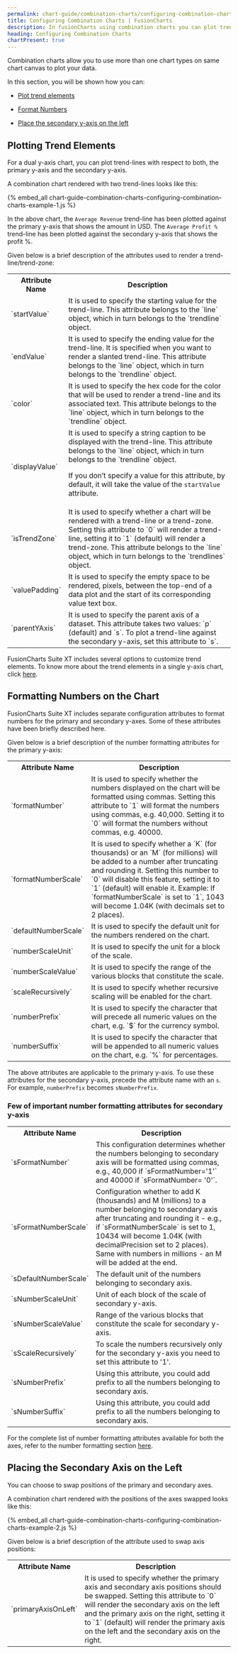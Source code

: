 ```yaml
---
permalink: chart-guide/combination-charts/configuring-combination-charts.html
title: Configuring Combination Charts | FusionCharts
description: In fusionCharts using combination charts you can plot trend elements, format numbers and place secondary y-axis on the left.
heading: Configuring Combination Charts
chartPresent: true
---
```


Combination charts allow you to use more than one chart types on same chart canvas to plot your data.

In this section, you will be shown how you can:

* <a href="/chart-guide/combination-charts/configuring-combination-charts#plotting-trend-elements" class="smoth-scroll">Plot trend elements</a>

* <a href="/chart-guide/combination-charts/configuring-combination-charts#formatting-numbers-on-the-chart" class="smoth-scroll">Format Numbers</a>

* <a href="/chart-guide/combination-charts/configuring-combination-charts#placing-the-secondary-axis-on-the-left" class="smoth-scroll">Place the secondary y-axis on the left</a>

## Plotting Trend Elements

For a dual y-axis chart, you can plot trend-lines with respect to both, the primary y-axis and the secondary y-axis.

A combination chart rendered with two trend-lines looks like this:

{% embed_all chart-guide-combination-charts-configuring-combination-charts-example-1.js %}

In the above chart, the `Average Revenue` trend-line has been plotted against the primary y-axis that shows the amount in USD. The `Average Profit %` trend-line has been plotted against the secondary y-axis that shows the profit %.

Given below is a brief description of the attributes used to render a trend-line/trend-zone:

<table>
  <tr>
    <th>Attribute Name</th>
    <th>Description</th>
  </tr>
  <tr>
    <td>`startValue`</td>
    <td>It is used to specify the starting value for the trend-line. This attribute belongs to the `line` object, which in turn belongs to the `trendline` object.</td>
  </tr>
  <tr>
    <td>`endValue`</td>
    <td>It is used to specify the ending value for the trend-line. It is specified when you want to render a slanted trend-line. This attribute belongs to the `line` object, which in turn belongs to the `trendline` object.</td>
  </tr>
  <tr>
    <td>`color`</td>
    <td>It is used to specify the hex code for the color that will be used to render a trend-line and its associated text. This attribute belongs to the `line` object, which in turn belongs to the `trendline` object.</td>
  </tr>
  <tr>
    <td>`displayValue`</td>
    <td>It is used to specify a string caption to be displayed with the trend-line. This attribute belongs to the `line` object, which in turn belongs to the `trendline` object.

If you don’t specify a value for this attribute, by default, it will take the value of the `startValue` attribute.</td>
  </tr>
  <tr>
    <td>`isTrendZone`</td>
    <td>It is used to specify whether a chart will be rendered with a trend-line or a trend-zone. Setting this attribute to `0` will render a trend-line, setting it to `1` (default) will render a trend-zone. This attribute belongs to the `line` object, which in turn belongs to the `trendlines` object.</td>
  </tr>
  <tr>
    <td>`valuePadding`</td>
    <td>It is used to specify the empty space to be rendered, pixels,  between the top-end of a data plot and the start of its corresponding value text box.</td>
  </tr>
  <tr>
    <td>`parentYAxis`</td>
    <td>It is used to specify the parent axis of a dataset. This attribute takes two values: `p` (default) and `s`. To plot a trend-line against the secondary y-axis, set this attribute to `s`.</td>
  </tr>
</table>






FusionCharts Suite XT includes several options to customize trend elements. To know more about the trend elements in a single y-axis chart, click [here](/chart-attributes?chart=mscombi2d).

## Formatting Numbers on the Chart

FusionCharts Suite XT includes separate configuration attributes to format numbers for the primary and secondary y-axes. Some of these attributes have been briefly described here.

Given below is a brief description of the number formatting attributes for the primary y-axis:

<table>
  <tr>
    <th>Attribute Name</th>
    <th>Description</th>
  </tr>
  <tr>
    <td>`formatNumber`</td>
    <td>It is used to specify whether the numbers displayed on the chart will be formatted using commas. Setting this attribute to `1` will  format the numbers using commas, e.g. 40,000. Setting it to `0` will format the numbers without commas, e.g. 40000.</td>
  </tr>
  <tr>
    <td>`formatNumberScale`</td>
    <td>It is used to specify whether a `K` (for thousands) or an `M` (for millions) will be added to a number after truncating and rounding it. Setting this number to `0` will disable this feature, setting it to `1` (default) will enable it.
Example: If `formatNumberScale` is set to `1`, 1043 will become 1.04K (with decimals set to 2 places). </td>
  </tr>
  <tr>
    <td>`defaultNumberScale`</td>
    <td>It is used to specify the default unit for the numbers rendered on the chart.</td>
  </tr>
  <tr>
    <td>`numberScaleUnit`</td>
    <td>It is used to specify the unit for a block of the scale.</td>
  </tr>
  <tr>
    <td>`numberScaleValue`</td>
    <td>It is used to specify the range of the various blocks that constitute the scale.</td>
  </tr>
  <tr>
    <td>`scaleRecursively`</td>
    <td>It is used to specify whether recursive scaling will be enabled for the chart.</td>
  </tr>
  <tr>
    <td>`numberPrefix`</td>
    <td>It is used to specify the character that will precede all numeric values on the chart, e.g. `$` for the currency symbol.</td>
  </tr>
  <tr>
    <td>`numberSuffix`</td>
    <td>It is used to specify the character that will be appended to all numeric values on the chart, e.g. `%` for percentages.</td>
  </tr>
</table>


The above attributes are applicable to the primary y-axis. To use these attributes for the secondary y-axis, precede the attribute name with an `s`. For example, `numberPrefix` becomes `sNumberPrefix`.

### Few of important number formatting attributes for secondary y-axis

<table>
  <tr>
    <th>Attribute Name</th>
    <th>Description</th>
  </tr>
  <tr>
    <td>`sFormatNumber`</td>
    <td>This configuration determines whether the numbers belonging to secondary axis will be formatted using commas, e.g., 40,000 if `sFormatNumber='1'` and 40000 if `sFormatNumber= '0'`.</td>
  </tr>
  <tr>
    <td>`sFormatNumberScale`</td>
    <td>Configuration whether to add K (thousands) and M (millions) to a number belonging to secondary axis after truncating and rounding it - e.g., if `sFormatNumberScale` is set to 1, 10434 will become 1.04K (with decimalPrecision set to 2 places). Same with numbers in millions - an M will be added at the end.</td>
  </tr>
  <tr>
    <td>`sDefaultNumberScale`</td>
    <td>The default unit of the numbers belonging to secondary axis.</td>
  </tr>
  <tr>
    <td>`sNumberScaleUnit`</td>
    <td>Unit of each block of the scale of secondary y-axis.</td>
  </tr>
  <tr>
    <td>`sNumberScaleValue`</td>
    <td>Range of the various blocks that constitute the scale for secondary y-axis.</td>
  </tr>
  <tr>
    <td>`sScaleRecursively`</td>
    <td>To scale the numbers recursively only for the secondary y-axis you need to set this attribute to '1'.</td>
  </tr>
  <tr>
    <td>`sNumberPrefix`</td>
    <td>Using this attribute, you could add prefix to all the numbers belonging to secondary axis.</td>
  </tr>
  <tr>
    <td>`sNumberSuffix`</td>
    <td>Using this attribute, you could add prefix to all the numbers belonging to secondary axis.</td>
  </tr>
</table>


For the complete list of number formatting attributes available for both the axes, refer to the number formatting section [here](/chart-attributes?chart=mscombidy2d).

## Placing the Secondary Axis on the Left

You can choose to swap positions of the primary and secondary axes.

A combination chart rendered with the positions of the axes swapped looks like this:

{% embed_all chart-guide-combination-charts-configuring-combination-charts-example-2.js %}

Given below is a brief description of the attribute used to swap axis positions:

<table>
  <tr>
    <th>Attribute Name</th>
    <th>Description</th>
  </tr>
  <tr>
    <td>`primaryAxisOnLeft`</td>
    <td>It is used to specify whether the primary axis and secondary axis positions should be swapped. Setting this attribute to `0` will render the secondary axis on the left and the primary axis on the right, setting it to `1` (default) will render the primary axis on the left and the secondary axis on the right.</td>
  </tr>
</table>